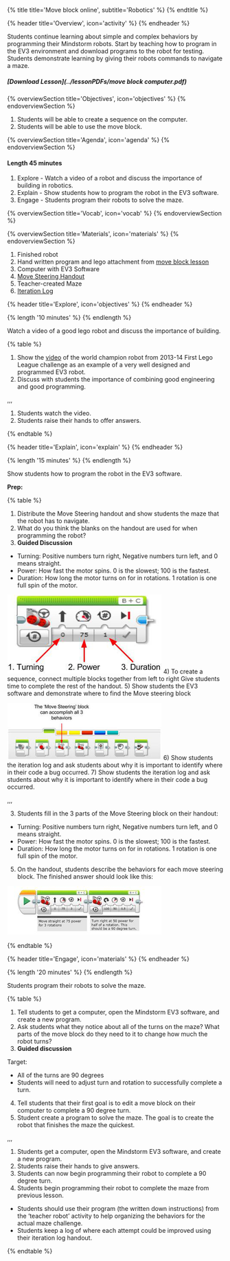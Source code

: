 {% title title='Move block online', subtitle='Robotics' %}
{% endtitle %}

{% header title='Overview', icon='activity' %}
{% endheader %}

Students continue learning about simple and complex behaviors by programming their Mindstorm robots. Start by teaching how to program in the EV3 environment and download programs to the robot for testing. Students demonstrate learning by giving their robots commands to navigate a maze.

##### [Download Lesson](../lessonPDFs/move block computer.pdf)

{% overviewSection title='Objectives', icon='objectives' %}
{% endoverviewSection %}

1. Students will be able to create a sequence on the computer.
2. Students will be able to use the move block.

{% overviewSection title='Agenda', icon='agenda' %}
{% endoverviewSection %}

#### Length 45 minutes

1. Explore - Watch a video of a robot and discuss the importance of building in robotics.
2. Explain - Show students how to program the robot in the EV3 software.
3. Engage - Students program their robots to solve the maze.

{% overviewSection title='Vocab', icon='vocab' %}
{% endoverviewSection %}

{% overviewSection title='Materials', icon='materials' %}
{% endoverviewSection %}

1. Finished robot
2. Hand written program and lego attachment from [move block lesson](./lesson-2.html)
3. Computer with EV3 Software
4. [Move Steering Handout](../worksheets/lesson3-worksheet1.pdf)
5. Teacher-created Maze
6. [Iteration Log](..worksheets/x-iteration-log.pdf)

{% header title='Explore', icon='objectives' %}
{% endheader %}

{% length '10 minutes' %}
{% endlength %}

Watch a video of a good lego robot and discuss the importance of building.

{% table %}

1) Show the [video](https://www.youtube.com/watch?v=wzDjg595AiU) of the world champion robot from 2013-14 First Lego League challenge as an example of a very well designed and programmed EV3 robot.
2) Discuss with students the importance of combining good engineering and good programming.

,,,

1) Students watch the video.
2) Students raise their hands to offer answers.

{% endtable %}

{% header title='Explain', icon='explain' %}
{% endheader %}

{% length '15 minutes' %}
{% endlength %}

Show students how to program the robot in the EV3 software.

**Prep:**

{% table %}

1) Distribute the Move Steering handout and show students the maze that the robot has to navigate.
2) What do you think the blanks on the handout are used for when programming the robot?
3) **Guided Discussion**
  - Turning: Positive numbers turn right, Negative numbers turn left, and 0 means straight.
  - Power: How fast the motor spins. 0 is the slowest; 100 is the fastest.
  - Duration: How long the motor turns on for in rotations. 1 rotation is one full spin of the motor.

![alt text](../images/lesson3-image2.png)
4) To create a sequence, connect multiple blocks together from left to right
Give students time to complete the rest of the handout.
5) Show students the EV3 software and demonstrate where to find the Move steering block

![alt text](../images/lesson3-image1.png)
6) Show students the iteration log and ask students about why it is important to identify where in their code a bug occurred.
7) Show students the iteration log and ask students about why it is important to identify where in their code a bug occurred.

,,,

3) Students fill in the 3 parts of the Move Steering block on their handout:
  - Turning: Positive numbers turn right, Negative numbers turn left, and 0 means straight.
  - Power: How fast the motor spins. 0 is the slowest; 100 is the fastest.
  - Duration: How long the motor turns on for in rotations. 1 rotation is one full spin of the motor.
5) On the handout, students describe the behaviors for each move steering block. The finished answer should look like this:

![alt text](../images/lesson3-image3.png)

{% endtable %}

{% header title='Engage', icon='materials' %}
{% endheader %}

{% length '20 minutes' %}
{% endlength %}

Students program their robots to solve the maze.

{% table %}

1) Tell students to get a computer, open the Mindstorm EV3 software, and create a new program.
2) Ask students what they notice about all of the turns on the maze? What parts of the move block do they need to it to change how much the robot turns?
3) **Guided discussion**

Target:
  - All of the turns are 90 degrees
  - Students will need to adjust turn and rotation to successfully complete a turn.
4) Tell students that their first goal is to edit a move block on their computer to complete a 90 degree turn.
5) Student create a program to solve the maze. The goal is to create the robot that finishes the maze the quickest.

,,,

1) Students get a computer, open the Mindstorm EV3 software, and create a new program.
3) Students raise their hands to give answers.
4) Students can now begin programming their robot to complete a 90 degree turn.
5) Students begin programming their robot to complete the maze from previous lesson.
  - Students should use their program (the written down instructions) from the ‘teacher robot’ activity to help organizing the behaviors for the actual maze challenge.
  - Students keep a log of where each attempt could be improved using their iteration log handout.


{% endtable %}
